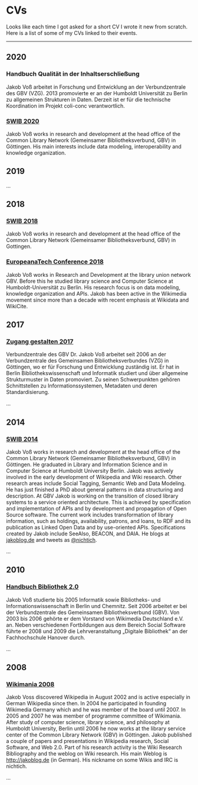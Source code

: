 # CVs

Looks like each time I got asked for a short CV I wrote it new from scratch. Here is a list of some of my CVs linked to their events.

---

## 2020

### Handbuch Qualität in der Inhaltserschließung

Jakob Voß arbeitet in Forschung und Entwicklung an der Verbundzentrale des GBV (VZG). 2013 promovierte er an der Humboldt Universität zu Berlin zu allgemeinen Strukturen in Daten. Derzeit ist er für die technische Koordination im Projekt coli-conc verantwortlich.

### [SWIB 2020](http://swib.org/swib20/speakers.html)

Jakob Voß works in research and development at the head office of the Common Library Network (Gemeinsamer Bibliotheksverbund, GBV) in Göttingen. His main interests include data modeling, interoperability and knowledge organization.


## 2019

...

## 2018

### [SWIB 2018](http://swib.org/swib18/speakers.html)

Jakob Voß works in research and development at the head office of the Common Library Network (Gemeinsamer Bibliotheksverbund, GBV) in Gottingen.

### [EuropeanaTech Conference 2018](https://pro.europeana.eu/person/jakob-voss)

Jakob Voß works in Research and Development at the library union network GBV. Before this he studied library science and Computer Science at Humboldt-Universität zu Berlin. His research focus is on data modeling, knowledge organization and APIs. Jakob has been active in the Wikimedia movement since more than a decade with recent emphasis at Wikidata and WikiCite.


## 2017

### [Zugang gestalten 2017](https://zugang-gestalten.org/biografie-dr-jakob-voss/)

Verbundzentrale des GBV Dr. Jakob Voß arbeitet seit 2006 an der Verbundzentrale des Gemeinsamen Bibliotheksverbundes (VZG) in Göttingen, wo er für Forschung und Entwicklung zuständig ist. Er hat in Berlin Bibliothekswissenschaft und Informatik studiert und über allgemeine Strukturmuster in Daten promoviert. Zu seinen Schwerpunkten gehören Schnittstellen zu Informationssystemen, Metadaten und deren Standardisierung.

...

## 2014

### [SWIB 2014](http://swib.org/swib14/speakers.php)

Jakob Voß works in research and development at the head office of the Common Library Network (Gemeinsamer Bibliotheksverbund, GBV) in Göttingen. He graduated in Library and Information Science and in Computer Science at Humboldt University Berlin. Jakob was actively involved in the early development of Wikipedia and Wiki research. Other research areas include Social Tagging, Semantic Web and Data Modeling. He has just finished a PhD about general patterns in data structuring and description. At GBV Jakob is working on the transition of closed library systems to a service oriented architecture. This is achieved by specification and implementation of APIs and by development and propagation of Open Source software. The current work includes transformation of library information, such as holdings, availability, patrons, and loans, to RDF and its publication as Linked Open Data and by use-oriented APIs. Specifications created by Jakob include SeeAlso, BEACON, and DAIA. He blogs at [jakoblog.de](https://jakoblog.de) and tweets as [@nichtich](http://twitter.com/nichtich).

...

## 2010

### [Handbuch Bibliothek 2.0](https://www.degruyter.com/view/title/36910)

Jakob Voß studierte bis 2005 Informatik sowie Bibliotheks- und Informationswissenschaft  in  Berlin  und  Chemnitz.  Seit  2006  arbeitet  er  bei  der  Verbundzentrale  des Gemeinsamen Bibliotheksverbund (GBV). Von 2003 bis 2006 gehörte er dem Vorstand  von  Wikimedia  Deutschland  e.V.  an.  Neben  verschiedenen  Fortbildungen aus dem Bereich Social Software führte er 2008 und 2009 die Lehrveranstaltung „Digitale Bibliothek“ an der Fachhochschule Hanover durch.

...

## 2008

### [Wikimania 2008](http://webcast.bibalex.org/Webcast/Speaker/Details.aspx?ID=163)

Jakob Voss discovered Wikipedia in August 2002 and is active especially in German Wikipedia since then. In 2004 he participated in founding Wikimedia Germany which and he was member of the board until 2007. In 2005 and 2007 he was member of programme committee of Wikimania. After study of computer science, library science, and philosophy at Humboldt University, Berlin until 2006 he now works at the library service center of the Common Library Network (GBV) in Göttingen. Jakob published a couple of papers and presentations in Wikipedia research, Social Software, and Web 2.0. Part of his research activity is the Wiki Research Bibliography and the weblog on Wiki research. His main Weblog is http://jakoblog.de (in German). His nickname on some Wikis and IRC is nichtich.

...
